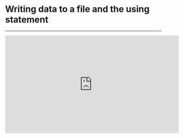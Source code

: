 ﻿# Writing data to a file and the using statement

---
<iframe width="560" height="315" src="https://www.youtube.com/embed/mP1ntvAlzSo?list=PL1DEQjXG2xnKej4YA8DnDOiHiYO3du-FT" frameborder="0" allowfullscreen></iframe>